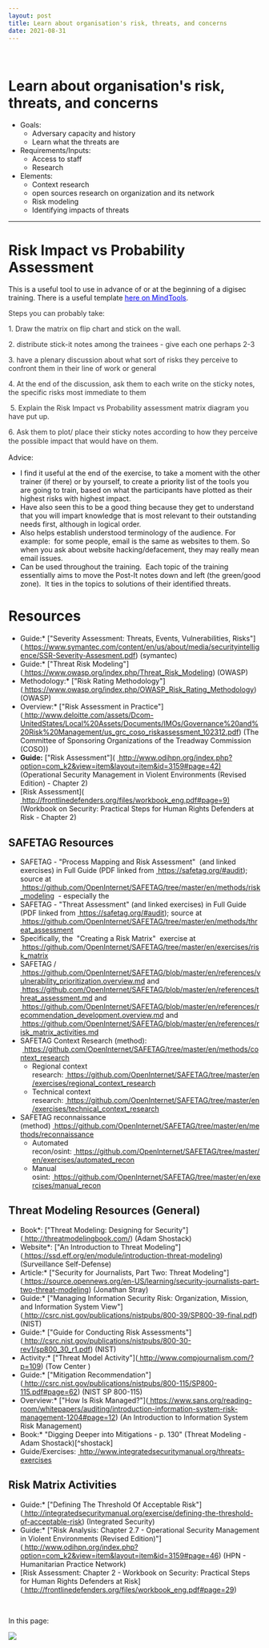 ```yaml
---
layout: post
title: Learn about organisation's risk, threats, and concerns
date: 2021-08-31
---
```


<body class="mceContentBody aui-theme-default wiki-content fullsize">
<p> </p> <div class="contentLayout2">
<div class="columnLayout two-equal" data-layout="two-equal">
<div class="cell normal" data-type="normal">
<div class="innerCell">
<h1>Learn about organisation's risk, threats, and concerns</h1><ul><li>Goals:<ul><li>Adversary capacity and history</li><li>Learn what the threats are</li></ul></li><li>Requirements/Inputs:<ul><li>Access to staff</li><li>Research</li></ul></li><li>Elements:<ul><li>Context research</li><li>open sources research on organization and its network</li><li>Risk modeling</li><li>Identifying impacts of threats</li></ul></li></ul><hr/><h1>Risk Impact vs Probability Assessment</h1><p>This is a useful tool to use in advance of or at the beginning of a digisec training. There is a useful template <a href="https://www.mindtools.com/pages/article/newPPM_78.htm"><span style="color: rgb(0,0,238);"><span style="text-decoration: underline;">here on MindTools</span></span></a>.</p><p><span style="color: rgb(51,51,51);">Steps you can probably take:</span></p><p><span style="color: rgb(51,51,51);">1. Draw the matrix on flip chart and stick on the wall.</span></p><p><span style="color: rgb(51,51,51);">2. distribute stick-it notes among the trainees - give each one perhaps 2-3</span></p><p><span style="color: rgb(51,51,51);">3. have a plenary discussion about what sort of risks they perceive to confront them in their line of work or general</span></p><p><span style="color: rgb(51,51,51);"> 4. At the end of the discussion, ask them to each write on the sticky notes, the specific risks most immediate to them</span></p><p><span style="color: rgb(51,51,51);"> 5. Explain the Risk Impact vs Probability assessment matrix diagram you have put up.         </span></p><p><span style="color: rgb(51,51,51);"> 6. Ask them to plot/ place their sticky notes according to how they perceive the possible impact that would have on them.<span style="line-height: 1.42857;"> </span></span></p><p>Advice:       </p><ul><li>I find it useful at the end of the exercise, to take a moment with the other trainer (if there) or by yourself, to create a <span style="color: rgb(0,0,0);">priority</span> list of the tools you are going to train, based on what the participants have plotted as their highest risks with highest impact.</li><li>Have also seen this to be a good thing because they get to understand that you will impart knowledge that is most relevant to their outstanding needs first, although in logical order.</li><li>Also helps establish understood terminology of the audience. For example:  for some people, email is the same as websites to them. So when you ask about website hacking/defacement, they may really mean email issues.</li><li>Can be used throughout the training.  Each topic of the training essentially aims to move the Post-It notes down and left (the green/good zone).  It ties in the topics to solutions of their identified threats.</li></ul><h1>Resources</h1><ul><li>Guide:* ["Severity Assessment: Threats, Events, Vulnerabilities, Risks"](<a href="https://www.symantec.com/content/en/us/about/media/securityintelligence/SSR-Severity-Assesment.pdf"><span style="color: rgb(0,0,238);"> </span></a><a class="external-link" href="https://www.symantec.com/content/en/us/about/media/securityintelligence/SSR-Severity-Assesment.pdf+" rel="nofollow">https://www.symantec.com/content/en/us/about/media/securityintelligence/SSR-Severity-Assesment.pdf</a>) (symantec)</li><li>Guide:* ["Threat Risk Modeling"](<a href="https://www.owasp.org/index.php/Threat_Risk_Modeling"><span style="color: rgb(0,0,238);"> </span></a><a class="external-link" href="https://www.owasp.org/index.php/Threat_Risk_Modeling+" rel="nofollow">https://www.owasp.org/index.php/Threat_Risk_Modeling</a>) (OWASP)</li><li>Methodology:* ["Risk Rating Methodology"](<a href="https://www.owasp.org/index.php/OWASP_Risk_Rating_Methodology"><span style="color: rgb(0,0,238);"> </span></a><a class="external-link" href="https://www.owasp.org/index.php/OWASP_Risk_Rating_Methodology+" rel="nofollow">https://www.owasp.org/index.php/OWASP_Risk_Rating_Methodology</a>) (OWASP)</li><li>Overview:* ["Risk Assessment in Practice"](<a href="http://www.deloitte.com/assets/Dcom-UnitedStates/Local%20Assets/Documents/IMOs/Governance%20and%20Risk%20Management/us_grc_coso_riskassessment_102312.pdf"><span style="color: rgb(0,0,238);"> </span></a><a class="external-link" href="http://www.deloitte.com/assets/Dcom-UnitedStates/Local%20Assets/Documents/IMOs/Governance%20and%20Risk%20Management/us_grc_coso_riskassessment_102312.pdf+" rel="nofollow">http://www.deloitte.com/assets/Dcom-UnitedStates/Local%20Assets/Documents/IMOs/Governance%20and%20Risk%20Management/us_grc_coso_riskassessment_102312.pdf</a>) (The Committee of Sponsoring Organizations of the Treadway Commission (COSO))</li><li><strong>Guide:</strong> ["Risk Assessment"]( <a href="http://www.odihpn.org/index.php?option=com_k2&amp;view=item&amp;layout=item&amp;id=3159#page=42%29"><span style="color: rgb(0,0,238);"> </span></a><a class="external-link" href="http://www.odihpn.org/index.php?option=com_k2&amp;view=item&amp;layout=item&amp;id=3159#page=42)+" rel="nofollow">http://www.odihpn.org/index.php?option=com_k2&amp;view=item&amp;layout=item&amp;id=3159#page=42)</a> (Operational Security Management in Violent Environments (Revised Edition) - Chapter 2)</li><li>[Risk Assessment]( <a href="http://frontlinedefenders.org/files/workbook_eng.pdf#page=9%29"><span style="color: rgb(0,0,238);"> </span></a><a class="external-link" href="http://frontlinedefenders.org/files/workbook_eng.pdf#page=9)+" rel="nofollow">http://frontlinedefenders.org/files/workbook_eng.pdf#page=9)</a> (Workbook on Security: Practical Steps for Human Rights Defenders at Risk - Chapter 2)</li></ul><h2>SAFETAG Resources</h2><ul><li>SAFETAG - "Process Mapping and Risk Assessment"  (and linked exercises) in Full Guide (PDF linked from <a href="https://safetag.org/#audit"><span style="color: rgb(0,0,238);"> </span></a><a class="external-link" href="https://safetag.org/#audit+" rel="nofollow">https://safetag.org/#audit</a>); source at <a href="https://github.com/OpenInternet/SAFETAG/tree/master/en/methods/risk_modeling"><span style="color: rgb(0,0,238);"> </span></a><a class="external-link" href="https://github.com/OpenInternet/SAFETAG/tree/master/en/methods/risk_modeling+" rel="nofollow">https://github.com/OpenInternet/SAFETAG/tree/master/en/methods/risk_modeling</a>  - especially the</li><li>SAFETAG - "Threat Assessment" (and linked exercises) in Full Guide (PDF linked from <a href="https://safetag.org/#audit"><span style="color: rgb(0,0,238);"> </span></a><a class="external-link" href="https://safetag.org/#audit+" rel="nofollow">https://safetag.org/#audit</a>); source at <a href="https://github.com/OpenInternet/SAFETAG/tree/master/en/methods/threat_assessment"><span style="color: rgb(0,0,238);"> </span></a><a class="external-link" href="https://github.com/OpenInternet/SAFETAG/tree/master/en/methods/threat_assessment+" rel="nofollow">https://github.com/OpenInternet/SAFETAG/tree/master/en/methods/threat_assessment</a></li><li>Specifically, the  "Creating a Risk Matrix"  exercise at <a href="https://github.com/OpenInternet/SAFETAG/tree/master/en/exercises/risk_matrix"><span style="color: rgb(0,0,238);"> </span></a><a class="external-link" href="https://github.com/OpenInternet/SAFETAG/tree/master/en/exercises/risk_matrix+" rel="nofollow">https://github.com/OpenInternet/SAFETAG/tree/master/en/exercises/risk_matrix</a></li><li>SAFETAG / <a href="https://github.com/OpenInternet/SAFETAG/blob/master/en/references/vulnerability_prioritization.overview.md"><span style="color: rgb(0,0,238);"> </span></a><a class="external-link" href="https://github.com/OpenInternet/SAFETAG/blob/master/en/references/vulnerability_prioritization.overview.md+" rel="nofollow">https://github.com/OpenInternet/SAFETAG/blob/master/en/references/vulnerability_prioritization.overview.md</a> and <a href="https://github.com/OpenInternet/SAFETAG/blob/master/en/references/threat_assessment.md"><span style="color: rgb(0,0,238);"> </span></a><a class="external-link" href="https://github.com/OpenInternet/SAFETAG/blob/master/en/references/threat_assessment.md+" rel="nofollow">https://github.com/OpenInternet/SAFETAG/blob/master/en/references/threat_assessment.md</a> and <a href="https://github.com/OpenInternet/SAFETAG/blob/master/en/references/recommendation_development.overview.md"><span style="color: rgb(0,0,238);"> </span></a><a class="external-link" href="https://github.com/OpenInternet/SAFETAG/blob/master/en/references/recommendation_development.overview.md+" rel="nofollow">https://github.com/OpenInternet/SAFETAG/blob/master/en/references/recommendation_development.overview.md</a> and <a href="https://github.com/OpenInternet/SAFETAG/blob/master/en/references/risk_matrix_activities.md"><span style="color: rgb(0,0,238);"> </span></a><a class="external-link" href="https://github.com/OpenInternet/SAFETAG/blob/master/en/references/risk_matrix_activities.md+" rel="nofollow">https://github.com/OpenInternet/SAFETAG/blob/master/en/references/risk_matrix_activities.md</a></li><li>SAFETAG Context Research (method):  <a href="https://github.com/OpenInternet/SAFETAG/tree/master/en/methods/context_research"><span style="color: rgb(0,0,238);"> </span></a><a class="external-link" href="https://github.com/OpenInternet/SAFETAG/tree/master/en/methods/context_research+" rel="nofollow">https://github.com/OpenInternet/SAFETAG/tree/master/en/methods/context_research</a><ul><li>Regional context research: <a href="https://github.com/OpenInternet/SAFETAG/tree/master/en/exercises/regional_context_research"><span style="color: rgb(0,0,238);"> </span></a><a class="external-link" href="https://github.com/OpenInternet/SAFETAG/tree/master/en/exercises/regional_context_research+" rel="nofollow">https://github.com/OpenInternet/SAFETAG/tree/master/en/exercises/regional_context_research</a></li><li>Technical context research: <a href="https://github.com/OpenInternet/SAFETAG/tree/master/en/exercises/technical_context_research"><span style="color: rgb(0,0,238);"> </span></a><a class="external-link" href="https://github.com/OpenInternet/SAFETAG/tree/master/en/exercises/technical_context_research+" rel="nofollow">https://github.com/OpenInternet/SAFETAG/tree/master/en/exercises/technical_context_research</a></li></ul></li><li>SAFETAG reconnaissance (method) <a href="https://github.com/OpenInternet/SAFETAG/tree/master/en/methods/reconnaissance"><span style="color: rgb(0,0,238);"> </span></a><a class="external-link" href="https://github.com/OpenInternet/SAFETAG/tree/master/en/methods/reconnaissance+" rel="nofollow">https://github.com/OpenInternet/SAFETAG/tree/master/en/methods/reconnaissance</a><ul><li>Automated recon/osint: <a href="https://github.com/OpenInternet/SAFETAG/tree/master/en/exercises/automated_recon"><span style="color: rgb(0,0,238);"> </span></a><a class="external-link" href="https://github.com/OpenInternet/SAFETAG/tree/master/en/exercises/automated_recon+" rel="nofollow">https://github.com/OpenInternet/SAFETAG/tree/master/en/exercises/automated_recon</a></li><li>Manual osint: <a href="https://github.com/OpenInternet/SAFETAG/tree/master/en/exercises/manual_recon"><span style="color: rgb(0,0,238);"> </span></a><a class="external-link" href="https://github.com/OpenInternet/SAFETAG/tree/master/en/exercises/manual_recon+" rel="nofollow">https://github.com/OpenInternet/SAFETAG/tree/master/en/exercises/manual_recon</a></li></ul></li></ul><h2>Threat Modeling Resources (General)</h2><ul><li>Book*: ["Threat Modeling: Designing for Security"](<a href="http://threatmodelingbook.com/"><span style="color: rgb(0,0,238);"> </span></a><a class="external-link" href="http://threatmodelingbook.com/+" rel="nofollow">http://threatmodelingbook.com/</a>) (Adam Shostack)</li><li>Website*: ["An Introduction to Threat Modeling"](<a href="https://ssd.eff.org/en/module/introduction-threat-modeling"><span style="color: rgb(0,0,238);"> </span></a><a class="external-link" href="https://ssd.eff.org/en/module/introduction-threat-modeling+" rel="nofollow">https://ssd.eff.org/en/module/introduction-threat-modeling</a>) (Surveillance Self-Defense)</li><li>Article:* ["Security for Journalists, Part Two: Threat Modeling"](<a href="https://source.opennews.org/en-US/learning/security-journalists-part-two-threat-modeling"><span style="color: rgb(0,0,238);"> </span></a><a class="external-link" href="https://source.opennews.org/en-US/learning/security-journalists-part-two-threat-modeling+" rel="nofollow">https://source.opennews.org/en-US/learning/security-journalists-part-two-threat-modeling</a>) (Jonathan Stray)</li><li>Guide:* ["Managing Information Security Risk: Organization, Mission, and Information System View"](<a href="http://csrc.nist.gov/publications/nistpubs/800-39/SP800-39-final.pdf"><span style="color: rgb(0,0,238);"> </span></a><a class="external-link" href="http://csrc.nist.gov/publications/nistpubs/800-39/SP800-39-final.pdf+" rel="nofollow">http://csrc.nist.gov/publications/nistpubs/800-39/SP800-39-final.pdf</a>) (NIST)</li><li>Guide:* ["Guide for Conducting Risk Assessments"](<a href="http://csrc.nist.gov/publications/nistpubs/800-30-rev1/sp800_30_r1.pdf"><span style="color: rgb(0,0,238);"> </span></a><a class="external-link" href="http://csrc.nist.gov/publications/nistpubs/800-30-rev1/sp800_30_r1.pdf+" rel="nofollow">http://csrc.nist.gov/publications/nistpubs/800-30-rev1/sp800_30_r1.pdf</a>) (NIST)</li><li>Activity:* ["Threat Model Activity"](<a href="http://www.compjournalism.com/?p=109"><span style="color: rgb(0,0,238);"> </span></a><a class="external-link" href="http://www.compjournalism.com/?p=109+" rel="nofollow">http://www.compjournalism.com/?p=109</a>) (Tow Center )  </li><li>Guide:* ["Mitigation Recommendation"](<a href="http://csrc.nist.gov/publications/nistpubs/800-115/SP800-115.pdf#page=62"><span style="color: rgb(0,0,238);"> </span></a><a class="external-link" href="http://csrc.nist.gov/publications/nistpubs/800-115/SP800-115.pdf#page=62+" rel="nofollow">http://csrc.nist.gov/publications/nistpubs/800-115/SP800-115.pdf#page=62</a>) (NIST SP 800-115)</li><li>Overview:* ["How Is Risk Managed?"](<a href="https://www.sans.org/reading-room/whitepapers/auditing/introduction-information-system-risk-management-1204#page=12"><span style="color: rgb(0,0,238);"> </span></a><a class="external-link" href="https://www.sans.org/reading-room/whitepapers/auditing/introduction-information-system-risk-management-1204#page=12+" rel="nofollow">https://www.sans.org/reading-room/whitepapers/auditing/introduction-information-system-risk-management-1204#page=12</a>) (An Introduction to Information System Risk Management)</li><li>Book:* "Digging Deeper into Mitigations - p. 130" (Threat Modeling - Adam Shostack)[^shostack]</li><li>Guide/Exercises: <a href="http://www.integratedsecuritymanual.org/threats-exercises"><span style="color: rgb(0,0,238);"> </span></a><a class="external-link" href="http://www.integratedsecuritymanual.org/threats-exercises+" rel="nofollow">http://www.integratedsecuritymanual.org/threats-exercises</a></li></ul><h2>Risk Matrix Activities</h2><ul><li>Guide:* ["Defining The Threshold Of Acceptable Risk"](<a href="http://integratedsecuritymanual.org/exercise/defining-the-threshold-of-acceptable-risk"><span style="color: rgb(0,0,238);"> </span></a><a class="external-link" href="http://integratedsecuritymanual.org/exercise/defining-the-threshold-of-acceptable-risk+" rel="nofollow">http://integratedsecuritymanual.org/exercise/defining-the-threshold-of-acceptable-risk</a>) (Integrated Security)</li><li>Guide:* ["Risk Analysis: Chapter 2.7 - Operational Security Management in Violent Environments (Revised Edition)"](<a href="http://www.odihpn.org/index.php?option=com_k2&amp;view=item&amp;layout=item&amp;id=3159#page=46"><span style="color: rgb(0,0,238);"> </span></a><a class="external-link" href="http://www.odihpn.org/index.php?option=com_k2&amp;view=item&amp;layout=item&amp;id=3159#page=46+" rel="nofollow">http://www.odihpn.org/index.php?option=com_k2&amp;view=item&amp;layout=item&amp;id=3159#page=46</a>) (HPN - Humanitarian Practice Network)</li><li>[Risk Assessment: Chapter 2 - Workbook on Security: Practical Steps for Human Rights Defenders at Risk](<a href="http://frontlinedefenders.org/files/workbook_eng.pdf#page=29"><span style="color: rgb(0,0,238);"> </span></a><a class="external-link" href="http://frontlinedefenders.org/files/workbook_eng.pdf#page=29+" rel="nofollow">http://frontlinedefenders.org/files/workbook_eng.pdf#page=29</a>)</li></ul><p> </p></div>
</div>
<div class="cell normal" data-type="normal">
<div class="innerCell">
<p>In this page:</p><p><img class="editor-inline-macro" data-macro-id="58d225b2-e899-495a-b457-5b02271e06d1" data-macro-name="toc" data-macro-schema-version="1" src="/plugins/servlet/confluence/placeholder/macro?definition=e3RvY30&amp;locale=en_GB&amp;version=2"/></p></div>
</div>
</div>
</div>
<p> </p>
</body>